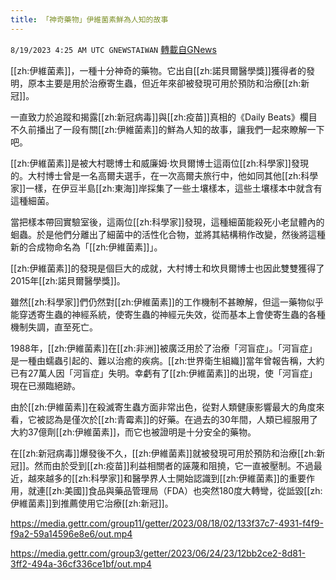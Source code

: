 ```yaml
---
title: 「神奇藥物」伊維菌素鮮為人知的故事
---
```

`8/19/2023 4:25 AM UTC GNEWSTAIWAN` [轉載自GNews](https://gnews.org/articles/1569893)



[[zh:伊維菌素]]，一種十分神奇的藥物。它出自[[zh:諾貝爾醫學獎]]獲得者的發明，原本主要是用於治療寄生蟲，但近年來卻被發現可用於預防和治療[[zh:新冠]]。   

一直致力於追蹤和揭露[[zh:新冠病毒]]與[[zh:疫苗]]真相的《Daily Beats》欄目不久前播出了一段有關[[zh:伊維菌素]]的鮮為人知的故事，讓我們一起來瞭解一下吧。

  

[[zh:伊維菌素]]是被大村聰博士和威廉姆·坎貝爾博士這兩位[[zh:科學家]]發現的。大村博士曾是一名高爾夫選手，在一次高爾夫旅行中，他如同其他[[zh:科學家]]一樣，在伊豆半島[[zh:東海]]岸採集了一些土壤樣本，這些土壤樣本中就含有這種細菌。

  

當把樣本帶回實驗室後，這兩位[[zh:科學家]]發現，這種細菌能殺死小老鼠體內的蛔蟲。於是他們分離出了細菌中的活性化合物，並將其結構稍作改變，然後將這種新的合成物命名為「[[zh:伊維菌素]]」。

  

[[zh:伊維菌素]]的發現是個巨大的成就，大村博士和坎貝爾博士也因此雙雙獲得了2015年[[zh:諾貝爾醫學獎]]。

  

雖然[[zh:科學家]]們仍然對[[zh:伊維菌素]]的工作機制不甚瞭解，但這一藥物似乎能穿透寄生蟲的神經系統，使寄生蟲的神經元失效，從而基本上會使寄生蟲的各種機制失調，直至死亡。

  

1988年，[[zh:伊維菌素]]在[[zh:非洲]]被廣泛用於了治療「河盲症」。「河盲症」是一種由蠕蟲引起的、難以治癒的疾病。[[zh:世界衛生組織]]當年曾報告稱，大約已有27萬人因「河盲症」失明。幸虧有了[[zh:伊維菌素]]的出現，使「河盲症」現在已瀕臨絕跡。

  

由於[[zh:伊維菌素]]在殺滅寄生蟲方面非常出色，從對人類健康影響最大的角度來看，它被認為是僅次於[[zh:青霉素]]的好藥。在過去的30年間，人類已經服用了大約37億劑[[zh:伊維菌素]]，而它也被證明是十分安全的藥物。

  

在[[zh:新冠病毒]]爆發後不久，[[zh:伊維菌素]]就被發現可用於預防和治療[[zh:新冠]]。然而由於受到[[zh:疫苗]]利益相關者的誣蔑和阻撓，它一直被壓制。不過最近，越來越多的[[zh:科學家]]和醫學界人士開始認識到[[zh:伊維菌素]]的重要作用，就連[[zh:美國]]食品與藥品管理局（FDA）也突然180度大轉彎，從詆毀[[zh:伊維菌素]]到推薦使用它治療[[zh:新冠]]。



https://media.gettr.com/group11/getter/2023/08/18/02/133f37c7-4931-f4f9-f9a2-59a14596e8e6/out.mp4


https://media.gettr.com/group3/getter/2023/06/24/23/12bb2ce2-8d81-3ff2-494a-36cf336ce1bf/out.mp4


